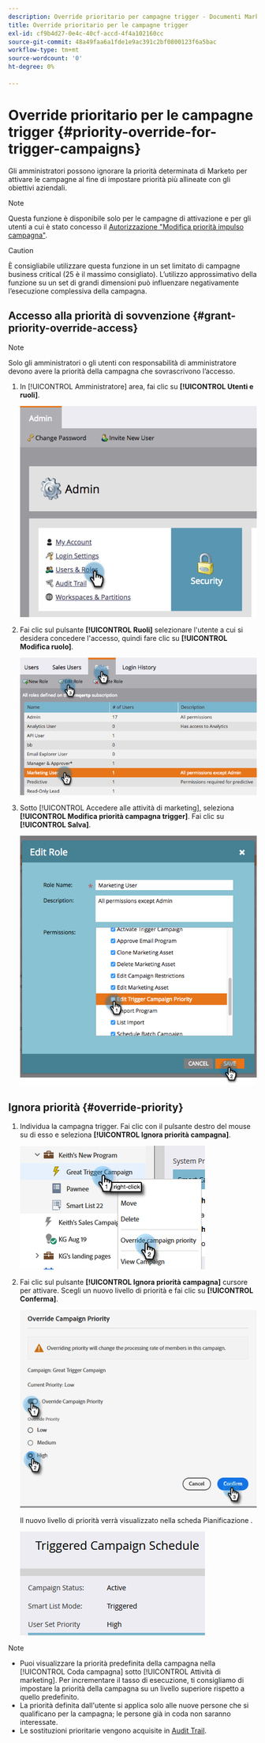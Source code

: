 ```yaml
---
description: Override prioritario per campagne trigger - Documenti Marketo - Documentazione del prodotto
title: Override prioritario per le campagne trigger
exl-id: cf9b4d27-0e4c-40cf-accd-4f4a102160cc
source-git-commit: 48a49faa6a1fde1e9ac391c2bf0800123f6a5bac
workflow-type: tm+mt
source-wordcount: '0'
ht-degree: 0%

---
```


# Override prioritario per le campagne trigger {#priority-override-for-trigger-campaigns}

Gli amministratori possono ignorare la priorità determinata di Marketo per attivare le campagne al fine di impostare priorità più allineate con gli obiettivi aziendali.

>[!NOTE]
>
>Questa funzione è disponibile solo per le campagne di attivazione e per gli utenti a cui è stato concesso il [Autorizzazione &quot;Modifica priorità impulso campagna&quot;](#grant-priority-override-access).

>[!CAUTION]
>
>È consigliabile utilizzare questa funzione in un set limitato di campagne business critical (25 è il massimo consigliato). L’utilizzo approssimativo della funzione su un set di grandi dimensioni può influenzare negativamente l’esecuzione complessiva della campagna.

## Accesso alla priorità di sovvenzione {#grant-priority-override-access}

>[!NOTE]
>
>Solo gli amministratori o gli utenti con responsabilità di amministratore devono avere la priorità della campagna che sovrascrivono l’accesso.

1. In [!UICONTROL Amministratore] area, fai clic su **[!UICONTROL Utenti e ruoli]**.

   ![](assets/priority-override-for-trigger-campaigns-1.png)

1. Fai clic sul pulsante **[!UICONTROL Ruoli]** selezionare l&#39;utente a cui si desidera concedere l&#39;accesso, quindi fare clic su **[!UICONTROL Modifica ruolo]**.

   ![](assets/priority-override-for-trigger-campaigns-2.png)

1. Sotto [!UICONTROL Accedere alle attività di marketing], seleziona **[!UICONTROL Modifica priorità campagna trigger]**. Fai clic su **[!UICONTROL Salva]**.

   ![](assets/priority-override-for-trigger-campaigns-3.png)

## Ignora priorità {#override-priority}

1. Individua la campagna trigger. Fai clic con il pulsante destro del mouse su di esso e seleziona **[!UICONTROL Ignora priorità campagna]**.

   ![](assets/priority-override-for-trigger-campaigns-4.png)

1. Fai clic sul pulsante **[!UICONTROL Ignora priorità campagna]** cursore per attivare. Scegli un nuovo livello di priorità e fai clic su **[!UICONTROL Conferma]**.

   ![](assets/priority-override-for-trigger-campaigns-5.png)

   Il nuovo livello di priorità verrà visualizzato nella scheda Pianificazione .

   ![](assets/priority-override-for-trigger-campaigns-6.png)

>[!NOTE]
>
>* Puoi visualizzare la priorità predefinita della campagna nella [!UICONTROL Coda campagna] sotto [!UICONTROL Attività di marketing]. Per incrementare il tasso di esecuzione, ti consigliamo di impostare la priorità della campagna su un livello superiore rispetto a quello predefinito.
>* La priorità definita dall&#39;utente si applica solo alle nuove persone che si qualificano per la campagna; le persone già in coda non saranno interessate.
>* Le sostituzioni prioritarie vengono acquisite in [Audit Trail](/help/marketo/product-docs/administration/audit-trail/audit-trail-overview.md).

